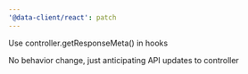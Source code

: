```yaml
---
'@data-client/react': patch
---
```


Use controller.getResponseMeta() in hooks

No behavior change, just anticipating API updates to controller